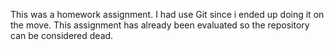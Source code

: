 This was a homework assignment.
I had use Git since i ended up doing it on the move.
This assignment has already been evaluated so the repository can be considered dead.
